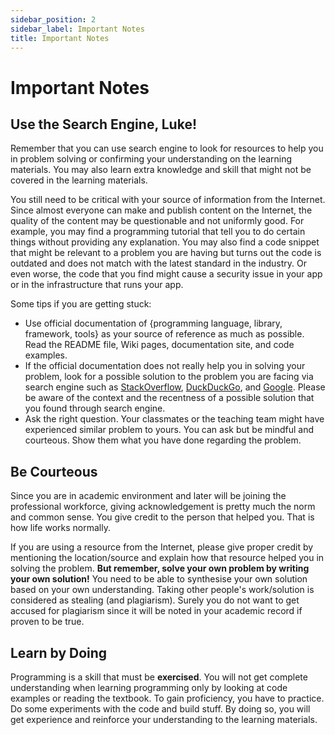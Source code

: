```yaml
---
sidebar_position: 2
sidebar_label: Important Notes
title: Important Notes
---
```


# Important Notes

## Use the Search Engine, Luke!

Remember that you can use search engine to look for resources to help you in
problem solving or confirming your understanding on the learning materials.
You may also learn extra knowledge and skill that might not be covered in the
learning materials.

You still need to be critical with your source of information from the Internet.
Since almost everyone can make and publish content on the Internet, the quality
of the content may be questionable and not uniformly good. For example, you may
find a programming tutorial that tell you to do certain things without providing
any explanation. You may also find a code snippet that might be relevant to a
problem you are having but turns out the code is outdated and does not match
with the latest standard in the industry. Or even worse, the code that you find
might cause a security issue in your app or in the infrastructure that runs your
app.

Some tips if you are getting stuck:

-  Use official documentation of {programming language, library, framework,
   tools} as your source of reference as much as possible. Read the README
   file, Wiki pages, documentation site, and code examples.
-  If the official documentation does not really help you in solving your
   problem, look for a possible solution to the problem you are facing via
   search engine such as [StackOverflow][], [DuckDuckGo][], and [Google][].
   Please be aware of the context and the recentness of a possible solution
   that you found through search engine.
-  Ask the right question. Your classmates or the teaching team might have
   experienced similar problem to yours. You can ask but be mindful and
   courteous. Show them what you have done regarding the problem.

## Be Courteous

Since you are in academic environment and later will be joining the professional
workforce, giving acknowledgement is pretty much the norm and common sense.
You give credit to the person that helped you. That is how life works normally.

If you are using a resource from the Internet, please give proper credit by
mentioning the location/source and explain how that resource helped you in
solving the problem. **But remember, solve your own problem by writing your
own solution!** You need to be able to synthesise your own solution based
on your own understanding. Taking other people's work/solution is considered
as stealing (and plagiarism). Surely you do not want to get accused for
plagiarism since it will be noted in your academic record if proven to be true.

## Learn by Doing

Programming is a skill that must be **exercised**. You will not get complete
understanding when learning programming only by looking at code examples or
reading the textbook. To gain proficiency, you have to practice. Do some
experiments with the code and build stuff. By doing so, you will get experience
and reinforce your understanding to the learning materials.

[StackOverflow]: https://stackoverflow.com
[DuckDuckGo]: https://duckduckgo.com
[Google]: https://google.com
